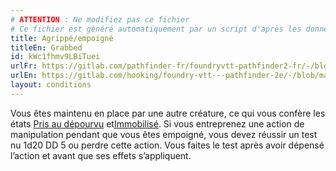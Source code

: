 ```yaml
---
# ATTENTION : Ne modifiez pas ce fichier
# Ce fichier est généré automatiquement par un script d'après les données du module Foundry VTT officiel et de sa traduction
title: Agrippé/empoigné
titleEn: Grabbed
id: kWc1fhmv9LBiTuei
urlFr: https://gitlab.com/pathfinder-fr/foundryvtt-pathfinder2-fr/-/blob/master/data/conditionitems/kWc1fhmv9LBiTuei.htm
urlEn: https://gitlab.com/hooking/foundry-vtt---pathfinder-2e/-/blob/master/packs/data/conditionitems.db/grabbed.json
layout: conditions
---
```

Vous êtes maintenu en place par une autre créature, ce qui vous confère les états [Pris au dépourvu](pris-au-dépourvu.html) et[Immobilisé](immobilisé.html). Si vous entreprenez une action de manipulation pendant que vous êtes empoigné, vous devez réussir un test nu <a class="inline-roll roll" title="test nu DD 5" data-mode="roll" data-flavor="test nu DD 5" data-formula="1d20"><i class="fas fa-dice-d20"></i> 1d20</a> DD 5 ou perdre cette action. Vous faites le test après avoir dépensé l’action et avant que ses effets s’appliquent.
